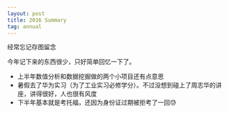 ```yaml
---
layout: post
title: 2016 Summary
tag: annual
---
```


<div class="excerpt">
    经常忘记存图留念
</div>

今年记下来的东西很少，只好简单回忆一下了。

- 上半年数值分析和数据挖掘做的两个小项目还有点意思
- 暑假去了华为实习（为了工业实习必修学分）。不过没想到碰上了周志华的讲座，讲得很好，人也很有风度
- 下半年基本就是考托福，还因为身份证过期被拒考了一回<span class="emoji">😓</span>
